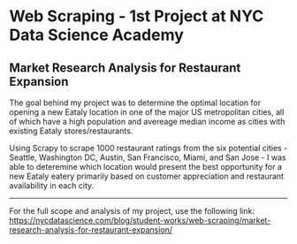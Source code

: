 # Web Scraping - 1st Project at NYC Data Science Academy

## Market Research Analysis for Restaurant Expansion


The goal behind my project was to determine the optimal location for opening a new Eataly location in one of the major US metropolitan cities, all of which have a high population and avereage median income as cities with existing Eataly stores/restaurants. 

Using Scrapy to scrape 1000 restaurant ratings from the six potential cities - Seattle, Washington DC, Austin, San Francisco, Miami, and San Jose - I was able to deteremine which location would present the best opportunity for a new Eataly eatery primarily based on customer appreciation and restaurant availability in each city. 

----------------------------------------------------------------------------------------------------

For the full scope and analysis of my project, use the following link: https://nycdatascience.com/blog/student-works/web-scraping/market-research-analysis-for-restaurant-expansion/
